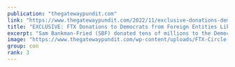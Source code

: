 ```yaml
---
publication: "thegatewaypundit.com"
link: "https://www.thegatewaypundit.com/2022/11/exclusive-donations-democrats-ftx-related-foreign-entities-like-ukraine-go-executive-order-13848-signed-trump-biden/"
title: "EXCLUSIVE: FTX Donations to Democrats from Foreign Entities Like Ukraine Are in Violation of Executive Order 13848 Signed by President Trump and Biden"
excerpt: "Sam Bankman-Fried (SBF) donated tens of millions to the Democrats over the past few years.  It’s questionable how legal this was since FTX is a Bahamas-based entity. We reported this weekend how FTX h"
image: "https://www.thegatewaypundit.com/wp-content/uploads/FTX-Circle-of-Fraud-2.jpg"
group: con
rank: 3
---
```

